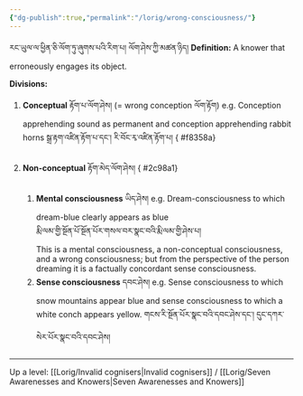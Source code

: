 ```yaml
---
{"dg-publish":true,"permalink":"/lorig/wrong-consciousness/"}
---
```


རང་ཡུལ་ལ་ཕྱིན་ཅི་ལོག་ཏུ་ཞུགས་པའི་རིག་པ། ལོག་ཤེས་ཀྱི་མཚན་ཉིད།
**Definition:** A knower that erroneously engages its object.

**Divisions:**
1. **Conceptual** རྟོག་པ་ལོག་ཤེས། (= wrong conception ལོག་རྟོག)
   e.g. Conception apprehending sound as permanent and conception apprehending rabbit horns
   སྒྲ་རྟག་འཛིན་རྟོག་པ་དང་། རི་བོང་རྭ་འཛིན་རྟོག་པ།
{ #f8358a}

2. **Non-conceptual** རྟོག་མེད་ལོག་ཤེས།
{ #2c98a1}

	1. **Mental consciousness** ཡིད་ཤེས།
	   e.g. Dream-consciousness to which dream-blue clearly appears as blue<br>རྨི་ལམ་གྱི་སྔོན་པོ་སྔོན་པོར་གསལ་བར་སྣང་བའི་རྨི་ལམ་གྱི་ཤེས་པ།<br>This is a mental consciousness, a non-conceptual consciousness, and a wrong consciousness; but from the perspective of the person dreaming it is a factually concordant sense consciousness.
	2. **Sense consciousness** དབང་ཤེས།
	   e.g. Sense consciousness to which snow mountains appear blue and sense consciousness to which a white conch appears yellow. 
	   གངས་རི་སྔོན་པོར་སྣང་བའི་དབང་ཤེས་དང་། དུང་དཀར་སེར་པོར་སྣང་བའི་དབང་ཤེས།

---
Up a level: [[Lorig/Invalid cognisers\|Invalid cognisers]] / [[Lorig/Seven Awarenesses and Knowers\|Seven Awarenesses and Knowers]]